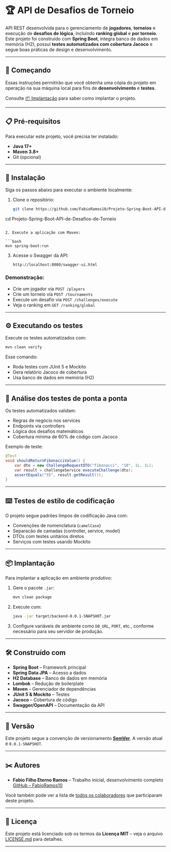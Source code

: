 # 🏆 API de Desafios de Torneio

API REST desenvolvida para o gerenciamento de **jogadores**, **torneios** e execução de **desafios de lógica**, incluindo **ranking global** e **por torneio**.
Este projeto foi construído com **Spring Boot**, integra banco de dados em memória (H2), possui **testes automatizados com cobertura Jacoco** e segue boas práticas de design e desenvolvimento.

---

## 🚀 Começando

Essas instruções permitirão que você obtenha uma cópia do projeto em operação na sua máquina local para fins de **desenvolvimento** e **testes**.

Consulte [📦 Implantação](#-implantação) para saber como implantar o projeto.

---

## 📋 Pré-requisitos

Para executar este projeto, você precisa ter instalado:

* **Java 17+**
* **Maven 3.8+**
* Git (opcional)

---

## 🔧 Instalação

Siga os passos abaixo para executar o ambiente localmente:

1. Clone o repositório:

   ```bash
   git clone https://github.com/FabioRamos10/Projeto-Spring-Boot-API-de-Desafios-de-Torneio.git
   ```

cd Projeto-Spring-Boot-API-de-Desafios-de-Torneio

````

2. Execute a aplicação com Maven:

```bash
mvn spring-boot:run
````

3. Acesse o Swagger da API:

   ```
   http://localhost:8080/swagger-ui.html
   ```

### Demonstração:

* Crie um jogador via `POST /players`
* Crie um torneio via `POST /tournaments`
* Execute um desafio via `POST /challenges/execute`
* Veja o ranking em `GET /ranking/global`

---

## ⚙️ Executando os testes

Execute os testes automatizados com:

```bash
mvn clean verify
```

Esse comando:

* Roda testes com JUnit 5 e Mockito
* Gera relatório Jacoco de cobertura
* Usa banco de dados em memória (H2)

---

## 🔩 Análise dos testes de ponta a ponta

Os testes automatizados validam:

* Regras de negócio nos services
* Endpoints via controllers
* Lógica dos desafios matemáticos
* Cobertura mínima de 60% de código com Jacoco

Exemplo de teste:

```java
@Test
void shouldReturnFibonacciValue() {
    var dto = new ChallengeRequestDTO("fibonacci", "10", 1L, 1L);
    var result = challengeService.executeChallenge(dto);
    assertEquals("55", result.getResult());
}
```

---

## ⌨️ Testes de estilo de codificação

O projeto segue padrões limpos de codificação Java com:

* Convenções de nomenclatura (`camelCase`)
* Separacão de camadas (controller, service, model)
* DTOs com testes unitários diretos
* Serviços com testes usando Mockito

---

## 📦 Implantação

Para implantar a aplicação em ambiente produtivo:

1. Gere o pacote `.jar`:

   ```bash
   mvn clean package
   ```

2. Execute com:

   ```bash
   java -jar target/backend-0.0.1-SNAPSHOT.jar
   ```

3. Configure variáveis de ambiente como `DB_URL`, `PORT`, etc., conforme necessário para seu servidor de produção.

---

## 🛠️ Construído com

* **Spring Boot** – Framework principal
* **Spring Data JPA** – Acesso a dados
* **H2 Database** – Banco de dados em memória
* **Lombok** – Redução de boilerplate
* **Maven** – Gerenciador de dependências
* **JUnit 5 & Mockito** – Testes
* **Jacoco** – Cobertura de código
* **Swagger/OpenAPI** – Documentação da API

---

## 📌 Versão

Este projeto segue a convenção de versionamento **[SemVer](https://semver.org/lang/pt-BR/)**.
A versão atual é `0.0.1-SNAPSHOT`.

---

## ✂️ Autores

* **Fabio Filho Eterno Ramos** – Trabalho inicial, desenvolvimento completo
  [GitHub – FabioRamos10](https://github.com/FabioRamos10)

Você também pode ver a lista de [todos os colaboradores](https://github.com/FabioRamos10/backend-tournament/graphs/contributors) que participaram deste projeto.

---

## 📄 Licença

Este projeto está licenciado sob os termos da **Licença MIT** – veja o arquivo [LICENSE.md](LICENSE.md) para detalhes.

---


